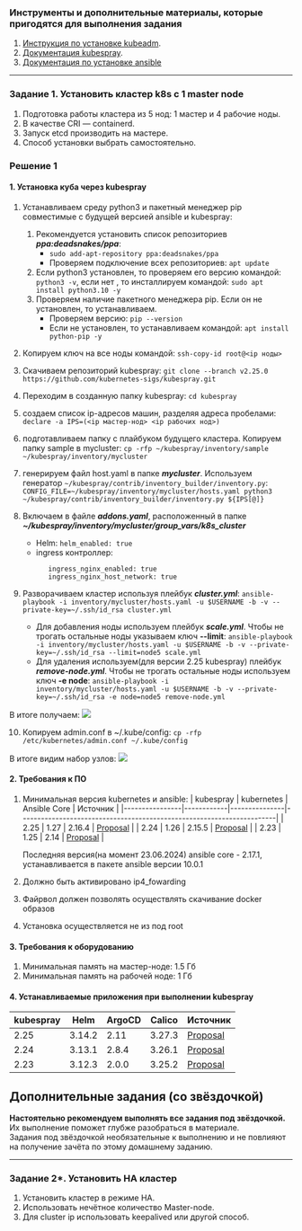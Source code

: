 ### Инструменты и дополнительные материалы, которые пригодятся для выполнения задания

1. [Инструкция по установке kubeadm](https://kubernetes.io/docs/setup/production-environment/tools/kubeadm/create-cluster-kubeadm/).
2. [Документация kubespray](https://kubespray.io/).
3. [Документация по установке ansible](https://kubespray.io/#/docs/ansible/ansible?id=installing-ansible)

-----

### Задание 1. Установить кластер k8s с 1 master node

1. Подготовка работы кластера из 5 нод: 1 мастер и 4 рабочие ноды.
2. В качестве CRI — containerd.
3. Запуск etcd производить на мастере.
4. Способ установки выбрать самостоятельно.

###  Решение 1
  
#### 1. Установка куба через kubespray

1. Устанавливаем среду python3 и пакетный менеджер pip совместимые с будущей версией ansible и kubespray:
   
   1. Рекомендуется установить список репозиториев ***ppa:deadsnakes/ppa***: 
       - ```sudo add-apt-repository ppa:deadsnakes/ppa```
       - Проверяем подключение всех репозиториев: ```apt update```
   2. Если python3 установлен, то проверяем его версию командой: ```python3 -v```, если нет , то инсталлируем командой: ```sudo apt install python3.10 -y```
   3. Проверяем наличие пакетного менеджера pip. Если он не установлен, то устанавливаем.
       - Проверяем версию: ```pip --version```
       - Если не установлен, то устанавливаем командой: ```apt install python-pip -y```
2. Копируем ключ на все ноды командой:
   ```ssh-copy-id root@<ip ноды>```
3. Скачиваем репозиторий kubespray:
   ```git clone --branch v2.25.0 https://github.com/kubernetes-sigs/kubespray.git```
4. Переходим в созданную папку kubespray:
   ```cd kubespray``` 
5. создаем список ip-адресов машин, разделяя адреса пробелами:
   ```declare -a IPS=(<ip мастер-нод> <ip рабочих нод>)```
6. подготавливаем папку с плайбуком будущего кластера. Копируем папку sample в mycluster:
   ```cp -rfp ~/kubespray/inventory/sample ~/kubespray/inventory/mycluster```
7. генерируем файл host.yaml в папке ***mycluster***. Используем генератор ```~/kubespray/contrib/inventory_builder/inventory.py```:
   ```CONFIG_FILE=~/kubespray/inventory/mycluster/hosts.yaml python3 ~/kubespray/contrib/inventory_builder/inventory.py ${IPS[@]}```
8. Включаем в файле ***addons.yaml***, расположенный в папке ***~/kubespray/inventory/mycluster/group_vars/k8s_cluster***
   - Helm: ```helm_enabled: true```
   - ingress контроллер: 
      ```
         ingress_nginx_enabled: true
         ingress_nginx_host_network: true
      ``` 
      
9. Разворачиваем кластер используя плейбук ***cluster.yml***:
     ```ansible-playbook -i inventory/mycluster/hosts.yaml -u $USERNAME -b -v --private-key=~/.ssh/id_rsa cluster.yml```
   - Для добавления ноды используем плейбук ***scale.yml***. Чтобы не трогать остальные ноды указываем ключ **--limit**:
     ```ansible-playbook -i inventory/mycluster/hosts.yaml -u $USERNAME -b -v --private-key=~/.ssh/id_rsa --limit=node5 scale.yml```
   - Для удаления используем(для версии 2.25 kubespray) плейбук ***remove-node.yml***. Чтобы не трогать остальные ноды используем ключ **-e node**:
     ```ansible-playbook -i inventory/mycluster/hosts.yaml -u $USERNAME -b -v --private-key=~/.ssh/id_rsa -e node=node5 remove-node.yml```

В итоге получаем:
<img src='images/installkubespray.png'/>

10. Копируем admin.conf в ~/.kube/config:
   ```cp -rfp /etc/kubernetes/admin.conf ~/.kube/config```

В итоге видим набор узлов:
<img src='images/nodelist.png'/> 

#### 2. Требования к ПО

  1. Минимальная версия kubernetes и ansible: 
     | kubespray      | kubernetes | Ansible Core  |  Источник                                                             |
     |----------------|------------|---------------|-----------------------------------------------------------------------|
     | 2.25           | 1.27       | 2.16.4        | [Proposal](https://github.com/kubernetes-sigs/kubespray/issues/11126) |
     | 2.24           | 1.26       | 2.15.5        | [Proposal](https://github.com/kubernetes-sigs/kubespray/issues/10720) |
     | 2.23           | 1.25       |  2.14         | [Proposal](https://github.com/kubernetes-sigs/kubespray/issues/10389) |
  
     Последняя версия(на момент 23.06.2024) ansible core - 2.17.1, устанавливается в пакете ansible версии 10.0.1
 
  2. Должно быть активировано ip4_fowarding
  3. Файрвол должен позволять осуществлять скачивание docker образов
  4. Установка осуществляется не из под root

#### 3. Требования к оборудованию

  1. Минимальная память  на мастер-ноде: 1.5 Гб
  2. Минимальная память на рабочей ноде: 1 Гб

#### 4. Устанавливаемые приложения при выполнении kubespray
         
   | kubespray      | Helm   | ArgoCD  | Calico  | Источник                                                             |
   |----------------|--------|---------|---------|-----------------------------------------------------------------------|
   | 2.25           | 3.14.2 | 2.11    | 3.27.3  | [Proposal](https://github.com/kubernetes-sigs/kubespray/issues/11126) |
   | 2.24           | 3.13.1 | 2.8.4   | 3.26.1  | [Proposal](https://github.com/kubernetes-sigs/kubespray/issues/10720) |
   | 2.23           | 3.12.3 | 2.0.0   | 3.25.2  | [Proposal](https://github.com/kubernetes-sigs/kubespray/issues/10389) |
  

## Дополнительные задания (со звёздочкой)

**Настоятельно рекомендуем выполнять все задания под звёздочкой.** Их выполнение поможет глубже разобраться в материале.   
Задания под звёздочкой необязательные к выполнению и не повлияют на получение зачёта по этому домашнему заданию. 

------
### Задание 2*. Установить HA кластер

1. Установить кластер в режиме HA.
2. Использовать нечётное количество Master-node.
3. Для cluster ip использовать keepalived или другой способ.
